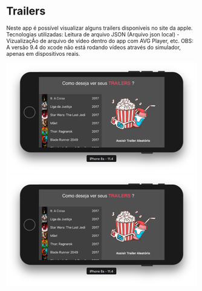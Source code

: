 # Trailers
Neste app é possível visualizar alguns trailers disponíveis no site da apple. Tecnologias utilizadas: Leitura de arquivo JSON (Arquivo json local) - VizualizaçÃo de arquivo de vídeo dentro do app com AVG Player, etc. OBS: A versão 9.4 do xcode não está rodando vídeos através do simulador, apenas em dispositivos reais.


![Alt Text](https://github.com/DenisJanoto/Trailers/blob/master/Images/Screen%201.png?raw=true)
![Alt Text](https://github.com/DenisJanoto/Trailers/blob/master/Images/Screen%201.png?raw=true)
